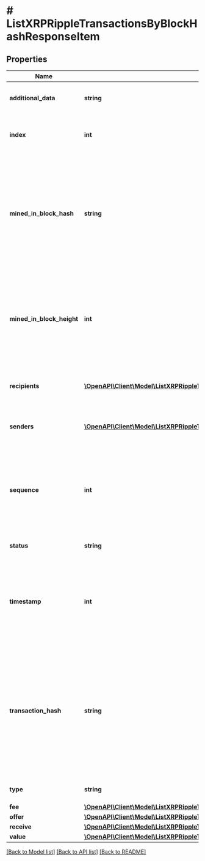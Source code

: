 # # ListXRPRippleTransactionsByBlockHashResponseItem

## Properties

Name | Type | Description | Notes
------------ | ------------- | ------------- | -------------
**additional_data** | **string** | Represents any additional data that may be needed. | [optional]
**index** | **int** | Represents the index position of the transaction in the specific block. |
**mined_in_block_hash** | **string** | Represents the hash of the block where this transaction was mined/confirmed for first time. The hash is defined as a cryptographic digital fingerprint made by hashing the block header twice through the SHA256 algorithm. |
**mined_in_block_height** | **int** | Represents the hight of the block where this transaction was mined/confirmed for first time. The height is defined as the number of blocks in the blockchain preceding this specific block. |
**recipients** | [**\OpenAPI\Client\Model\ListXRPRippleTransactionsByBlockHashResponseItemRecipients[]**](ListXRPRippleTransactionsByBlockHashResponseItemRecipients.md) | Represents an object of addresses that receive the transactions. |
**senders** | [**\OpenAPI\Client\Model\ListXRPRippleTransactionsByBlockHashResponseItemSenders[]**](ListXRPRippleTransactionsByBlockHashResponseItemSenders.md) | Represents an object of addresses that provide the funds. |
**sequence** | **int** | Defines the transaction input&#39;s sequence as an integer, which is is used when transactions are replaced with newer versions before LockTime. |
**status** | **string** | Defines the status of the transaction. |
**timestamp** | **int** | Defines the exact date/time in Unix Timestamp when this transaction was mined, confirmed or first seen in Mempool, if it is unconfirmed. |
**transaction_hash** | **string** | Represents the same as &#x60;transactionId&#x60; for account-based protocols like Ethereum, while it could be different in UTXO-based protocols like Bitcoin. E.g., in UTXO-based protocols &#x60;hash&#x60; is different from &#x60;transactionId&#x60; for SegWit transactions. |
**type** | **string** | Defines the type of the transaction. |
**fee** | [**\OpenAPI\Client\Model\ListXRPRippleTransactionsByBlockHashResponseItemFee**](ListXRPRippleTransactionsByBlockHashResponseItemFee.md) |  |
**offer** | [**\OpenAPI\Client\Model\ListXRPRippleTransactionsByBlockHashResponseItemOffer**](ListXRPRippleTransactionsByBlockHashResponseItemOffer.md) |  |
**receive** | [**\OpenAPI\Client\Model\ListXRPRippleTransactionsByBlockHashResponseItemReceive**](ListXRPRippleTransactionsByBlockHashResponseItemReceive.md) |  |
**value** | [**\OpenAPI\Client\Model\ListXRPRippleTransactionsByBlockHashResponseItemValue**](ListXRPRippleTransactionsByBlockHashResponseItemValue.md) |  |

[[Back to Model list]](../../README.md#models) [[Back to API list]](../../README.md#endpoints) [[Back to README]](../../README.md)
